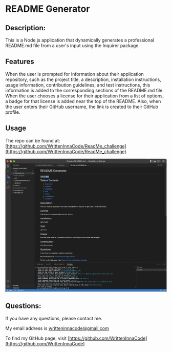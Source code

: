 # README Generator

## Description:
This is a Node.js application that dynamically generates a professional README.md file from a user's input using the Inquirer package.
  
## Features
 When the user is prompted for information about their application repository, such as the project title, a description, installation instructions, usage information, contribution guidelines, and test instructions, this information is added to the corresponding sections of the README.md file. When the user chooses a license for their application from a list of options, a badge for that license is added near the top of the README. Also, when the user enters their GitHub username, the link is created to their GitHub profile.


## Usage

The repo can be found at:
[https://github.com/WrittenInnaCode/ReadMe_challenge](https://github.com/WrittenInnaCode/ReadMe_challenge)

![alt screen shot](/assets/img/ReadMe_Screen_Shot.png)

## Questions:
If you have any questions, please contact me. 

My email address is writteninnacode@gmail.com 

To find my GitHub page, visit [https://github.com/WrittenInnaCode](https://github.com/WrittenInnaCode)
